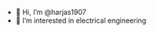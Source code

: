 - 👋 Hi, I’m @harjas1907
- 👀 I’m interested in electrical engineering
<!---
harjas1907/harjas1907 is a ✨ special ✨ repository because its `README.md` (this file) appears on your GitHub profile.
You can click the Preview link to take a look at your changes.
--->
